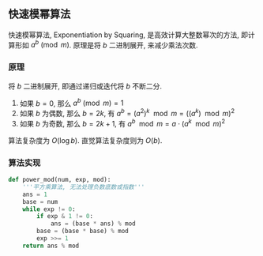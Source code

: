 ## 快速模幂算法

快速模幂算法, Exponentiation by Squaring, 是高效计算大整数幂次的方法, 即计算形如 $a^{b}\pmod m$. 原理是将 $b$ 二进制展开, 来减少乘法次数.

### 原理

将 $b$ 二进制展开, 即通过递归或迭代将 $b$ 不断二分.
1. 如果 $b=0$, 那么 $a^{b}\pmod{m} =1$
2. 如果 $b$ 为偶数, 那么 $b=2k$, 有 $a^{b}=(a^{2})^{k}\mod{m}=((a^{k})\mod{m})^2$
3. 如果 $b$ 为奇数, 那么 $b=2k+1$, 有 $a^{b}\mod{m}=a\cdot( a^{k}\mod{m})^{2}$

算法复杂度为 $O(\log{b})$. 直觉算法复杂度则为 $O(b)$.

### 算法实现

```python
def power_mod(num, exp, mod):
    '''平方乘算法, 无法处理负数底数或指数'''
    ans = 1
    base = num
    while exp != 0:
        if exp & 1 != 0:
            ans = (base * ans) % mod
        base = (base * base) % mod
        exp >>= 1
    return ans % mod
```